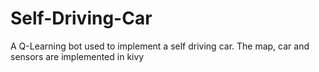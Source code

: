 # Self-Driving-Car
A Q-Learning bot used to implement a self driving car. The map, car and sensors are implemented in kivy
